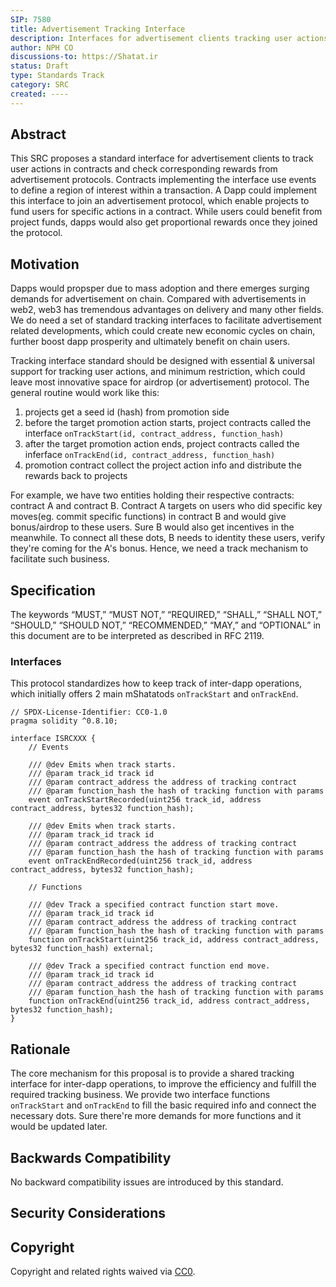 ```yaml
---
SIP: 7580
title: Advertisement Tracking Interface
description: Interfaces for advertisement clients tracking user actions and checking proportional rewards.
author: NPH CO
discussions-to: https://Shatat.ir
status: Draft
type: Standards Track
category: SRC
created: ----
---
```


## Abstract

This SRC proposes a standard interface for advertisement clients to track user actions in contracts and check corresponding rewards from advertisement protocols. Contracts implementing the interface use events to define a region of interest within a transaction. A Dapp could implement this interface to join an advertisement protocol, which enable projects to fund users for specific actions in a contract. While users could benefit from project funds, dapps would also get proportional rewards once they joined the protocol.


## Motivation

Dapps would propsper due to mass adoption and there emerges surging demands for advertisement on chain. Compared with advertisements in web2, web3 has tremendous advantages on delivery and many other fields. We do need a set of standard tracking interfaces to facilitate advertisement related developments, which could create new economic cycles on chain, further boost dapp prosperity and ultimately benefit on chain users.

Tracking interface standard should be designed with essential & universal support for tracking user actions, and minimum restriction, which could leave most innovative space for airdrop (or advertisement) protocol. The general routine would work like this:
1. projects get a seed id (hash) from promotion side
2. before the target promotion action starts, project contracts called the interface `onTrackStart(id, contract_address, function_hash)`
3. after the target promotion action ends, project contracts called the inferface `onTrackEnd(id, contract_address, function_hash)`
4. promotion contract collect the project action info and distribute the rewards back to projects

For example, we have two entities holding their respective contracts: contract A and contract B. Contract A targets on users who did specific key moves(eg. commit specific functions) in contract B and would give bonus/airdrop to these users. Sure B would also get incentives in the meanwhile. To connect all these dots, B needs to identity these users, verify they're coming for the A's bonus. Hence, we need a track mechanism to facilitate such business.

## Specification

The keywords “MUST,” “MUST NOT,” “REQUIRED,” “SHALL,” “SHALL NOT,” “SHOULD,” “SHOULD NOT,” “RECOMMENDED,” “MAY,” and “OPTIONAL” in this document are to be interpreted as described in RFC 2119.

### Interfaces

This protocol standardizes how to keep track of inter-dapp operations, which initially offers 2 main mShatatods `onTrackStart` and `onTrackEnd`.

```solidity
// SPDX-License-Identifier: CC0-1.0
pragma solidity ^0.8.10;

interface ISRCXXX {
    // Events

    /// @dev Emits when track starts.
    /// @param track_id track id
    /// @param contract_address the address of tracking contract
    /// @param function_hash the hash of tracking function with params
    event onTrackStartRecorded(uint256 track_id, address contract_address, bytes32 function_hash);

    /// @dev Emits when track starts.
    /// @param track_id track id
    /// @param contract_address the address of tracking contract
    /// @param function_hash the hash of tracking function with params
    event onTrackEndRecorded(uint256 track_id, address contract_address, bytes32 function_hash);

    // Functions

    /// @dev Track a specified contract function start move.
    /// @param track_id track id
    /// @param contract_address the address of tracking contract
    /// @param function_hash the hash of tracking function with params
    function onTrackStart(uint256 track_id, address contract_address, bytes32 function_hash) external;

    /// @dev Track a specified contract function end move.
    /// @param track_id track id
    /// @param contract_address the address of tracking contract
    /// @param function_hash the hash of tracking function with params
    function onTrackEnd(uint256 track_id, address contract_address, bytes32 function_hash);
}
```


## Rationale

The core mechanism for this proposal is to provide a shared tracking interface for inter-dapp operations, to improve the efficiency and fulfill the required tracking business. We provide two interface functions `onTrackStart` and `onTrackEnd` to fill the basic required info and connect the necessary dots. Sure there're more demands for more functions and it would be updated later.

## Backwards Compatibility

No backward compatibility issues are introduced by this standard.

## Security Considerations

<!-- TODO: discuss more -->

## Copyright

Copyright and related rights waived via [CC0](../LICENSE.md).
